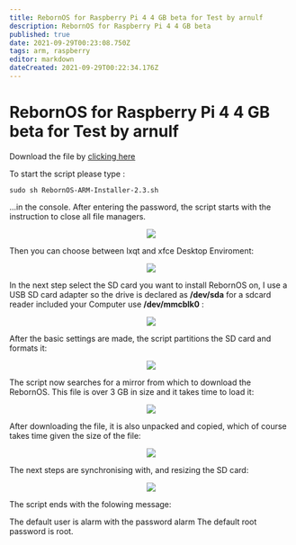 ```yaml
---
title: RebornOS for Raspberry Pi 4 4 GB beta for Test by arnulf
description: RebornOS for Raspberry Pi 4 4 GB beta
published: true
date: 2021-09-29T00:23:08.750Z
tags: arm, raspberry
editor: markdown
dateCreated: 2021-09-29T00:22:34.176Z
---
```


# RebornOS for Raspberry Pi 4 4 GB beta for Test by arnulf

Download the file by <a href="https://osdn.net/dl/rebornos/RebornOS-ARM-Installer-2.3.sh" target="_blank">clicking here</a>

To start the script please type :

```
sudo sh RebornOS-ARM-Installer-2.3.sh
```

...in the console. After entering the password, the script starts with the instruction to close all file managers.

<p align="center">
<img src="https://i.imgur.com/OT0O2wB.png">
</p>

Then you can choose between lxqt and xfce Desktop Enviroment:

<p align="center">
<img src="https://i.imgur.com/VYfS2d3.png">
</p>

In the next step select the SD card you want to install RebornOS on, I use a USB SD card adapter so the drive is declared as **/dev/sda** for a sdcard reader included your Computer use **/dev/mmcblk0** :

<p align="center">
<img src="https://i.imgur.com/PyqSzMP.png">
</p>

After the basic settings are made, the script partitions the SD card and formats it:

<p align="center">
<img src="https://i.imgur.com/UXGvW68.png">
</p>

The script now searches for a mirror from which to download the RebornOS. This file is over 3 GB in size and it takes time to load it:

<p align="center">
<img src="https://i.imgur.com/72JxrtJ.png">
</p>

After downloading the file, it is also unpacked and copied, which of course takes time given the size of the file:

<p align="center">
<img src="https://i.imgur.com/84t9Qq7.png">
</p>

The next steps are synchronising with, and resizing the SD card:

<p align="center">
<img src="https://i.imgur.com/6WUMaJk.png">
</p>

The script ends with the folowing message:

The default user is alarm with the password alarm The default root password is root.

